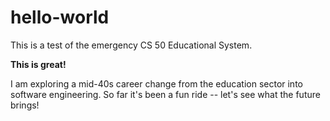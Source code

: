 # hello-world
This is a test of the emergency CS 50 Educational System. 
<br>

<b>This is great!</b> <br>

I am exploring a mid-40s career change from the education sector into software engineering. So far it's been a fun ride -- let's see what the future brings!
